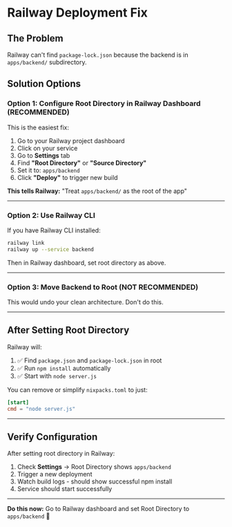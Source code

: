 # Railway Deployment Fix

## The Problem
Railway can't find `package-lock.json` because the backend is in `apps/backend/` subdirectory.

## Solution Options

### Option 1: Configure Root Directory in Railway Dashboard (RECOMMENDED)

This is the easiest fix:

1. Go to your Railway project dashboard
2. Click on your service
3. Go to **Settings** tab
4. Find **"Root Directory"** or **"Source Directory"**
5. Set it to: `apps/backend`
6. Click **"Deploy"** to trigger new build

**This tells Railway:** "Treat `apps/backend/` as the root of the app"

---

### Option 2: Use Railway CLI

If you have Railway CLI installed:

```bash
railway link
railway up --service backend
```

Then in Railway dashboard, set root directory as above.

---

### Option 3: Move Backend to Root (NOT RECOMMENDED)

This would undo your clean architecture. Don't do this.

---

## After Setting Root Directory

Railway will:
1. ✅ Find `package.json` and `package-lock.json` in root
2. ✅ Run `npm install` automatically
3. ✅ Start with `node server.js`

You can remove or simplify `nixpacks.toml` to just:

```toml
[start]
cmd = "node server.js"
```

---

## Verify Configuration

After setting root directory in Railway:

1. Check **Settings** → Root Directory shows `apps/backend`
2. Trigger a new deployment
3. Watch build logs - should show successful npm install
4. Service should start successfully

---

**Do this now:** Go to Railway dashboard and set Root Directory to `apps/backend` 🚀

